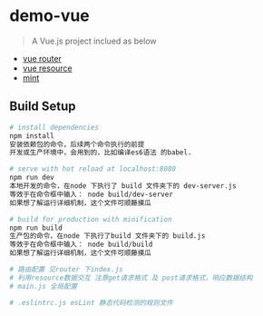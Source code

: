 # demo-vue

> A Vue.js project inclued as below
* [vue router](https://github.com/vuejs/vue-router)
* [vue resource](https://github.com/pagekit/vue-resource)
* [mint](https://github.com/ElemeFE/mint-ui)

## Build Setup

``` bash
# install dependencies
npm install
安装依赖包的命令，后续两个命令执行的前提
开发或生产环境中，会用到的，比如编译es6语法 的babel.

# serve with hot reload at localhost:8080
npm run dev
本地开发的命令，在node 下执行了 build 文件夹下的 dev-server.js
等效于在命令框中输入： node build/dev-server
如果想了解运行详细机制，这个文件可顺藤摸瓜

# build for production with minification
npm run build
生产包的命令，在node 下执行了build 文件夹下的 build.js
等效于在命令框中输入： node build/build
如果想了解运行详细机制，这个文件可顺藤摸瓜

# 路由配置 见router 下index.js
# 利用resource数据交互 注意get请求格式 及 post请求格式，响应数据结构
# main.js 全局配置

# .eslintrc.js esLint 静态代码检测的规则文件